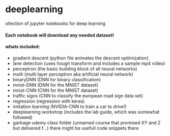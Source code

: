 # deeplearning
ollection of jupyter notebooks for deep learning

#### Each notebook will download any needed dataset!

#### whats included:
- gradient descent (python file animates the descent optimization)
- lane detection (uses hough transform and includes a sample mp4 video)
- perceptron (the basic building block of all neural networks)
- multi (multi layer perceptron aka artificial neural network)
- binaryDNN (DNN for binary classification)
- mnist-DNN (DNN for the MNIST dataset)
- mnist-CNN (CNN for the MNIST dataset)
- traffic signs (CNN to classify the european road sign data set)
- regression (regression with keras)
- imitation learning (NVIDIA-CNN to train a car to drive!)
- deeplearning workshop (includes the lab guide, which was somewhat followed)
- garbage udemy class folder (unnamed course that promised XY and Z but delivered f...) there might be usefull code snippets there
